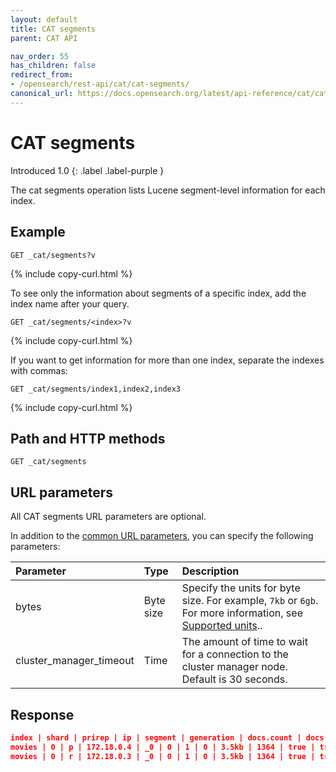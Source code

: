 ```yaml
---
layout: default
title: CAT segments
parent: CAT API

nav_order: 55
has_children: false
redirect_from:
- /opensearch/rest-api/cat/cat-segments/
canonical_url: https://docs.opensearch.org/latest/api-reference/cat/cat-segments/
---
```


# CAT segments
Introduced 1.0
{: .label .label-purple }

The cat segments operation lists Lucene segment-level information for each index.

## Example

```
GET _cat/segments?v
```
{% include copy-curl.html %}

To see only the information about segments of a specific index, add the index name after your query.

```
GET _cat/segments/<index>?v
```
{% include copy-curl.html %}

If you want to get information for more than one index, separate the indexes with commas:

```
GET _cat/segments/index1,index2,index3
```
{% include copy-curl.html %}

## Path and HTTP methods

```
GET _cat/segments
```

## URL parameters

All CAT segments URL parameters are optional.

In addition to the [common URL parameters]({{site.url}}{{site.baseurl}}/api-reference/cat/index), you can specify the following parameters:

Parameter | Type | Description
:--- | :--- | :---
bytes | Byte size | Specify the units for byte size. For example, `7kb` or `6gb`. For more information, see [Supported units]({{site.url}}{{site.baseurl}}/opensearch/units/)..
cluster_manager_timeout | Time | The amount of time to wait for a connection to the cluster manager node. Default is 30 seconds.


## Response

```json
index | shard | prirep | ip | segment | generation | docs.count | docs.deleted | size | size.memory | committed | searchable | version | compound
movies | 0 | p | 172.18.0.4 | _0 | 0 | 1 | 0 | 3.5kb | 1364 | true | true | 8.7.0 | true
movies | 0 | r | 172.18.0.3 | _0 | 0 | 1 | 0 | 3.5kb | 1364 | true | true | 8.7.0 | true
```
